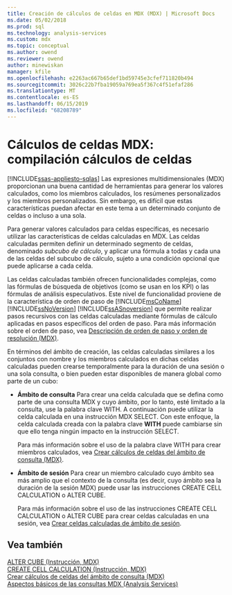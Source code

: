 ```yaml
---
title: Creación de cálculos de celdas en MDX (MDX) | Microsoft Docs
ms.date: 05/02/2018
ms.prod: sql
ms.technology: analysis-services
ms.custom: mdx
ms.topic: conceptual
ms.author: owend
ms.reviewer: owend
author: minewiskan
manager: kfile
ms.openlocfilehash: e2263ac667b65def1bd59745e3cfef711820b494
ms.sourcegitcommit: 3026c22b7fba19059a769ea5f367c4f51efaf286
ms.translationtype: MT
ms.contentlocale: es-ES
ms.lasthandoff: 06/15/2019
ms.locfileid: "68208789"
---
```

# <a name="mdx-cell-calculations---build-cell-calculations"></a>Cálculos de celdas MDX: compilación cálculos de celdas
[!INCLUDE[ssas-appliesto-sqlas](../../../includes/ssas-appliesto-sqlas.md)]
  Las expresiones multidimensionales (MDX) proporcionan una buena cantidad de herramientas para generar los valores calculados, como los miembros calculados, los resúmenes personalizados y los miembros personalizados. Sin embargo, es difícil que estas características puedan afectar en este tema a un determinado conjunto de celdas o incluso a una sola.  
  
 Para generar valores calculados para celdas específicas, es necesario utilizar las características de celdas calculadas en MDX. Las celdas calculadas permiten definir un determinado segmento de celdas, denominado *subcubo de cálculo*, y aplicar una fórmula a todas y cada una de las celdas del subcubo de cálculo, sujeto a una condición opcional que puede aplicarse a cada celda.  
  
 Las celdas calculadas también ofrecen funcionalidades complejas, como las fórmulas de búsqueda de objetivos (como se usan en los KPI) o las fórmulas de análisis especulativos. Este nivel de funcionalidad proviene de la característica de orden de paso de [!INCLUDE[msCoName](../../../includes/msconame-md.md)] [!INCLUDE[ssNoVersion](../../../includes/ssnoversion-md.md)] [!INCLUDE[ssASnoversion](../../../includes/ssasnoversion-md.md)] que permite realizar pasos recursivos con las celdas calculadas mediante fórmulas de cálculo aplicadas en pasos específicos del orden de paso. Para más información sobre el orden de paso, vea [Descripción de orden de paso y orden de resolución &#40;MDX&#41;](../../../analysis-services/multidimensional-models/mdx/mdx-data-manipulation-understanding-pass-order-and-solve-order.md).  
  
 En términos del ámbito de creación, las celdas calculadas similares a los conjuntos con nombre y los miembros calculados en dichas celdas calculadas pueden crearse temporalmente para la duración de una sesión o una sola consulta, o bien pueden estar disponibles de manera global como parte de un cubo:  
  
-   **Ámbito de consulta** Para crear una celda calculada que se defina como parte de una consulta MDX y cuyo ámbito, por lo tanto, esté limitado a la consulta, use la palabra clave WITH. A continuación puede utilizar la celda calculada en una instrucción MDX SELECT. Con este enfoque, la celda calculada creada con la palabra clave **WITH** puede cambiarse sin que ello tenga ningún impacto en la instrucción SELECT.  
  
     Para más información sobre el uso de la palabra clave WITH para crear miembros calculados, vea [Crear cálculos de celdas del ámbito de consulta &#40;MDX&#41;](../../../analysis-services/multidimensional-models/mdx/mdx-cell-calculations-query-scoped-cell-calculations.md).  
  
-   **Ámbito de sesión** Para crear un miembro calculado cuyo ámbito sea más amplio que el contexto de la consulta (es decir, cuyo ámbito sea la duración de la sesión MDX) puede usar las instrucciones CREATE CELL CALCULATION o ALTER CUBE.  
  
     Para más información sobre el uso de las instrucciones CREATE CELL CALCULATION o ALTER CUBE para crear celdas calculadas en una sesión, vea [Crear celdas calculadas de ámbito de sesión](../../../analysis-services/multidimensional-models/mdx/mdx-cell-calculations-session-scoped-calculated-cells.md).  
  
## <a name="see-also"></a>Vea también  
 [ALTER CUBE &#40;Instrucción, MDX&#41;](../../../mdx/mdx-data-definition-alter-cube.md)   
 [CREATE CELL CALCULATION &#40;Instrucción, MDX&#41;](../../../mdx/mdx-data-definition-create-cell-calculation.md)   
 [Crear cálculos de celdas del ámbito de consulta &#40;MDX&#41;](../../../analysis-services/multidimensional-models/mdx/mdx-cell-calculations-query-scoped-cell-calculations.md)   
 [Aspectos básicos de las consultas MDX &#40;Analysis Services&#41;](../../../analysis-services/multidimensional-models/mdx/mdx-query-fundamentals-analysis-services.md)  
  
  
